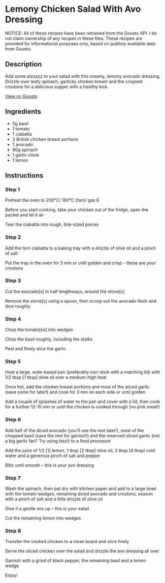 # Lemony Chicken Salad With Avo Dressing

NOTICE: All of these recipes have been retrieved from the Gousto API. I do not claim ownership of any recipes in these files. These recipes are provided for informational purposes only, based on publicly available data from Gousto.

## Description

Add some pizzazz to your salad with this creamy, lemony avocado dressing. Drizzle over leafy spinach, garlicky chicken breast and the crispiest croutons for a delicious supper with a healthy kick.

[View on Gousto](https://www.gousto.co.uk/recipes/cookbook/lemony-chicken-salad-with-avo-dressing)

## Ingredients

- 5g basil
- 1 tomato
- 1 ciabatta
- 2 British chicken breast portions
- 1 avocado
- 80g spinach
- 1 garlic clove
- 1 lemon

## Instructions


### Step 1

Preheat the oven to 200°C/ 180°C (fan)/ gas 6

Before you start cooking, take your chicken out of the fridge, open the packet and let it air

Tear the ciabatta into rough, bite-sized pieces


### Step 2

Add the torn ciabatta to a baking tray with a drizzle of olive oil and a pinch of salt

Put the tray in the oven for 5 min or until golden and crisp – these are your croutons


### Step 3

Cut the avocado<span class="text-danger">[s]</span> in half lengthways, around the stone<span class="text-danger">[s]</span>

Remove the stone<span class="text-danger">[s]</span> using a spoon, then scoop out the avocado flesh and dice roughly


### Step 4

Chop the tomato<span class="text-danger">[es]</span> into wedges

Chop the basil roughly, including the stalks

Peel and finely slice the garlic


### Step 5

Heat a large, wide-based pan (preferably non-stick with a matching lid) with 1/2 tbsp <span class="text-danger">[1 tbsp] </span>olive oil over a medium-high heat

Once hot, add the chicken breast portions and most of the sliced garlic (save some for later!) and cook for 3 min on each side or until golden

Add a couple of splashes of water to the pan and cover with a lid, then cook for a further 12-15 min or until the chicken is cooked through (no pink meat!)


### Step 6

Add half of the diced avocado (you'll use the rest later!), most of the chopped basil (save the rest for garnish!) and the reserved sliced garlic (not a big garlic fan? Try using less!) to a food processor

Add the juice of 1/2 <span class="text-danger">[1]</span> lemon, 1 tbsp<span class="text-danger"> [2 tbsp]</span> olive oil, 2 tbsp <span class="text-danger">[4 tbsp] </span>cold water and a generous pinch of salt and pepper

Blitz until smooth – this is your avo dressing


### Step 7

Wash the spinach, then pat dry with kitchen paper and add to a large bowl with the tomato wedges, remaining diced avocado and croutons, season with a pinch of salt and a little drizzle of olive oil

Give it a gentle mix up – this is your salad

Cut the remaining lemon into wedges

### Step 8

Transfer the cooked chicken to a clean board and slice finely

Serve the sliced chicken over the salad and drizzle the avo dressing all over

Garnish with a grind of black pepper, the remaining basil and a lemon wedge

Enjoy!

